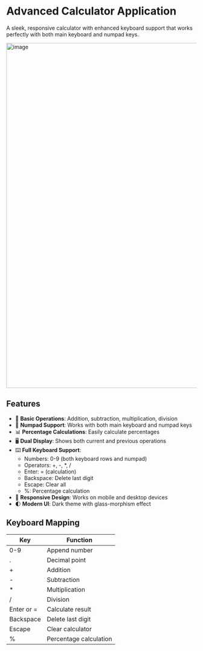 # Advanced Calculator Application

A sleek, responsive calculator with enhanced keyboard support that works perfectly with both main keyboard and numpad keys.

<img width="509" height="911" alt="image" src="https://github.com/user-attachments/assets/a19cfe19-fc94-4f85-96d7-9a4966a3b343" />


## Features

- 🧮 **Basic Operations**: Addition, subtraction, multiplication, division
- 🔢 **Numpad Support**: Works with both main keyboard and numpad keys
- 📊 **Percentage Calculations**: Easily calculate percentages
- 🖥️ **Dual Display**: Shows both current and previous operations
- ⌨️ **Full Keyboard Support**:
  - Numbers: 0-9 (both keyboard rows and numpad)
  - Operators: +, -, *, /
  - Enter: = (calculation)
  - Backspace: Delete last digit
  - Escape: Clear all
  - %: Percentage calculation
- 📱 **Responsive Design**: Works on mobile and desktop devices
- 🌓 **Modern UI**: Dark theme with glass-morphism effect

## Keyboard Mapping

| Key           | Function               |
|---------------|------------------------|
| 0-9           | Append number          |
| .             | Decimal point          |
| +             | Addition               |
| -             | Subtraction            |
| *             | Multiplication         |
| /             | Division               |
| Enter or =    | Calculate result       |
| Backspace     | Delete last digit      |
| Escape        | Clear calculator       |
| %             | Percentage calculation |
